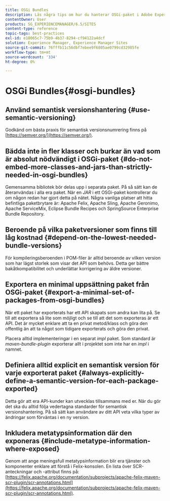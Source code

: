 ```yaml
---
title: OSGi Bundles
description: Läs några tips om hur du hanterar OSGi-paket i Adobe Experience Manager.
contentOwner: User
products: SG_EXPERIENCEMANAGER/6.5/SITES
content-type: reference
topic-tags: best-practices
exl-id: e18065c7-75b9-4b37-8294-cf94122a4dcf
solution: Experience Manager, Experience Manager Sites
source-git-commit: 76fffb11c56dbf7ebee9f6805ae0799cd32985fe
workflow-type: tm+mt
source-wordcount: '334'
ht-degree: 0%

---
```


# OSGi Bundles{#osgi-bundles}

## Använd semantisk versionshantering {#use-semantic-versioning}

Godkänd om bästa praxis för semantisk versionsnumrering finns på [https://semver.org/](https://semver.org/).

## Bädda inte in fler klasser och burkar än vad som är absolut nödvändigt i OSGi-paket {#do-not-embed-more-classes-and-jars-than-strictly-needed-in-osgi-bundles}

Gemensamma bibliotek bör delas upp i separata paket. På så sätt kan de återanvändas i alla era paket. När en *JAR* i ett OSGi-paket kontrollerar du om någon redan har gjort detta på nätet. Några vanliga platser att hitta befintliga paketbrytare är: Apache Felix, Apache Sling, Apache Geronimo, Apache ServiceMix, Eclipse Bundle Recipes och SpringSource Enterprise Bundle Repository.

## Beroende på vilka paketversioner som finns till låg kostnad {#depend-on-the-lowest-needed-bundle-versions}

För kompileringsberoenden i POM-filer är alltid beroende av vilken version som har lägst storlek som visar det API som behövs. Detta ger bättre bakåtkompatibilitet och underlättar korrigering av äldre versioner.

## Exportera en minimal uppsättning paket från OSGi-paket {#export-a-minimal-set-of-packages-from-osgi-bundles}

När ett paket har exporterats har ett API skapats som andra kan lita på. Se till att exportera så lite som möjligt och se till att det som exporteras är ett API. Det är mycket enklare att ta en privat metod/klass och göra den offentlig än att ta något som tidigare exporterats och göra den privat.

Placera alltid implementeringar i en separat *impl* paket. Som standard är *maven-bundle-plugin* exporterar allt i projektet som inte har en *impl* i namnet.

## Definiera alltid explicit en semantisk version för varje exporterat paket {#always-explicitly-define-a-semantic-version-for-each-package-exported}

Detta gör att era API-kunder kan utvecklas tillsammans med er. När du gör det ska du alltid följa vedertagna standarder för semantisk versionshantering. På så sätt kan användare av ditt API veta vilka typer av ändringar som förväntas i en ny version.

## Inkludera metatypsinformation där den exponeras {#include-metatype-information-where-exposed}

Genom att ange meningsfull metatypsinformation blir era tjänster och komponenter enklare att förstå i Felix-konsolen. En lista över SCR-anteckningar och -attribut finns på: [https://felix.apache.org/documentation/subprojects/apache-felix-maven-scr-plugin/scr-annotations.html](https://felix.apache.org/documentation/subprojects/apache-felix-maven-scr-plugin/scr-annotations.html).
